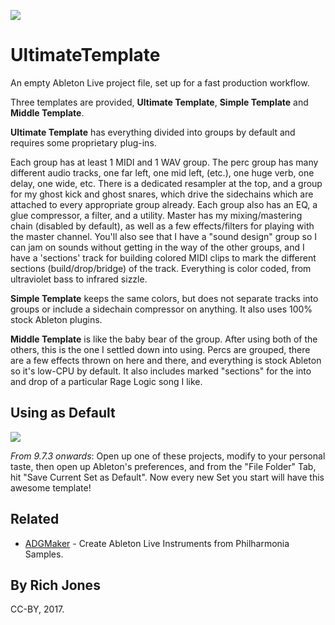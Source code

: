 ![](https://i.imgur.com/hqFRFEu.png)

# UltimateTemplate

An empty Ableton Live project file, set up for a fast production workflow.

Three templates are provided, **Ultimate Template**, **Simple Template** and **Middle Template**.

**Ultimate Template** has everything divided into groups by default and requires some proprietary plug-ins.

Each group has at least 1 MIDI and 1 WAV group. The perc group has many different audio tracks, one far left, one mid left, (etc.), one huge verb, one delay, one wide, etc. There is a dedicated resampler at the top, and a group for my ghost kick and ghost snares, which drive the sidechains which are attached to every appropriate group already. Each group also has an EQ, a glue compressor, a filter, and a utility. Master has my mixing/mastering chain (disabled by default), as well as a few effects/filters for playing with the master channel. You'll also see that I have a "sound design" group so I can jam on sounds without getting in the way of the other groups, and I have a 'sections' track for building colored MIDI clips to mark the different sections (build/drop/bridge) of the track. Everything is color coded, from ultraviolet bass to infrared sizzle.

**Simple Template** keeps the same colors, but does not separate tracks into groups or include a sidechain compressor on anything. It also uses 100% stock Ableton plugins.

**Middle Template** is like the baby bear of the group. After using both of the others, this is the one I settled down into using. Percs are grouped, there are a few effects thrown on here and there, and everything is stock Ableton so it's low-CPU by default. It also includes marked "sections" for the into and drop of a particular Rage Logic song I like.

## Using as Default

![](http://i.imgur.com/pFRii4Q.png)

_From 9.7.3 onwards_: Open up one of these projects, modify to your personal taste, then open up Ableton's preferences, and from the "File Folder" Tab, hit "Save Current Set as Default". Now every new Set you start will have this awesome template!

## Related
 * [ADGMaker](https://github.com/Miserlou/ADGMaker) - Create Ableton Live Instruments from Philharmonia Samples.

## By Rich Jones
CC-BY, 2017.
